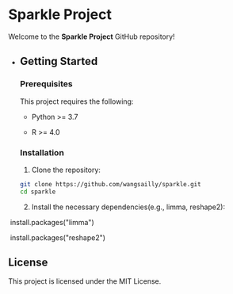 # Sparkle Project

Welcome to the **Sparkle Project** GitHub repository! 

- ## Getting Started

  ### Prerequisites

  This project requires the following:

  - Python >= 3.7

  - R >= 4.0

    

  ### Installation

  1. Clone the repository:

  ```bash
  git clone https://github.com/wangsailly/sparkle.git
  cd sparkle
  ```

  2. Install the necessary dependencies(e.g., limma, reshape2):

​        install.packages("limma") 

​        install.packages("reshape2")

## License

This project is licensed under the MIT License.
